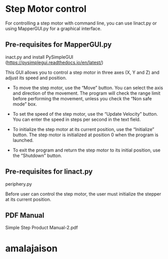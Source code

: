 Step Motor control
==================

For controlling a step motor with command line, you can use linact.py or using MapperGUI.py for a graphical interface.

Pre-requisites for MapperGUI.py
-------------------------------
inact.py and install PySimpleGUI (https://pysimplegui.readthedocs.io/en/latest/)

This GUI allows you to control a step motor in three axes (X, Y and Z) and adjust its speed and position.

* To move the step motor, use the “Move” button. You can select the axis and direction of the movement. The program will check the range limit before performing the movement, unless you check the “Non safe mode” box.

* To set the speed of the step motor, use the “Update Velocity” button. You can enter the speed in steps per second in the text field.

* To initialize the step motor at its current position, use the “Initialize” button. The step motor is initialized at position 0 when the program is launched.

* To exit the program and return the step motor to its initial position, use the “Shutdown” button.

Pre-requisites for linact.py
----------------------------
periphery.py

Before user can control the step motor, the user must initialize the stepper at its current position.

PDF Manual
----------
Simple Step Product Manual-2.pdf
# amalajaison
